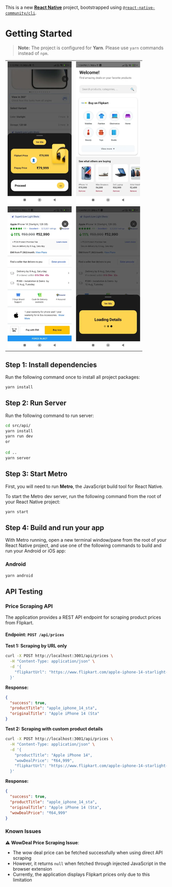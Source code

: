 This is a new [**React Native**](https://reactnative.dev) project, bootstrapped using [`@react-native-community/cli`](https://github.com/react-native-community/cli).

# Getting Started

> **Note:** The project is configured for **Yarn**. Please use `yarn` commands instead of `npm`.

<table>
  <tr>
    <td><img src="assets/ss1.webp" alt="Screenshot 1" width="200"></td>
    <td><img src="assets/ss2.webp" alt="Screenshot 2" width="200"></td>
  </tr>
  <tr>
    <td><img src="assets/ss3.webp" alt="Screenshot 3" width="200"></td>
    <td><img src="assets/ss4.webp" alt="Screenshot 4" width="200"></td>
  </tr>
</table>

## Step 1: Install dependencies

Run the following command once to install all project packages:

```sh
yarn install
```

## Step 2: Run Server

Run the following command to run server:

```sh
cd src/api/
yarn install
yarn run dev
or

cd ..
yarn server
```

## Step 3: Start Metro

First, you will need to run **Metro**, the JavaScript build tool for React Native.

To start the Metro dev server, run the following command from the root of your React Native project:

```sh
yarn start
```

## Step 4: Build and run your app

With Metro running, open a new terminal window/pane from the root of your React Native project, and use one of the following commands to build and run your Android or iOS app:

### Android

```sh
yarn android
```


## API Testing

### Price Scraping API

The application provides a REST API endpoint for scraping product prices from Flipkart.

#### Endpoint: `POST /api/prices`

**Test 1: Scraping by URL only**
```bash
curl -X POST http://localhost:3001/api/prices \
  -H "Content-Type: application/json" \
  -d '{
    "flipkartUrl": "https://www.flipkart.com/apple-iphone-14-starlight-128-gb/p/itm3485a56f6e676"
  }'
```

**Response:**
```json
{
  "success": true,
  "productTitle": "apple_iphone_14_sta",
  "originalTitle": "Apple iPhone 14 (Sta"
}
```

**Test 2: Scraping with custom product details**
```bash
curl -X POST http://localhost:3001/api/prices \
  -H "Content-Type: application/json" \
  -d '{
    "productTitle": "Apple iPhone 14",
    "wowDealPrice": "₹64,999",
    "flipkartUrl": "https://www.flipkart.com/apple-iphone-14-starlight-128-gb/p/itm3485a56f6e676"
  }'
```

**Response:**
```json
{
  "success": true,
  "productTitle": "apple_iphone_14_sta",
  "originalTitle": "Apple iPhone 14 (Sta",
  "wowDealPrice": "₹64,999"
}
```

### Known Issues

⚠️ **WowDeal Price Scraping Issue**: 
- The wow deal price can be fetched successfully when using direct API scraping
- However, it returns `null` when fetched through injected JavaScript in the browser extension
- Currently, the application displays Flipkart prices only due to this limitation